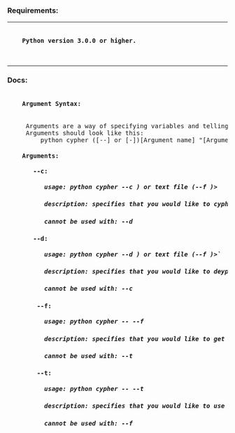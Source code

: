 <h3>Requirements:</h3>
<hr><pre>
<h4>    Python version 3.0.0 or higher.</h4>
</pre>
<hr>
<h3>Docs: </h3>
<pre>
<h4>    Argument Syntax:</h4><br>     Arguments are a way of specifying variables and telling the computer what to do. They must be directly run in the terminal and not specified after running program<br>     Arguments should look like this:<br>         python cypher ([--] or [-])[Argument name] "[Argument value]"
<h4>    Arguments:</h4><h4>       --c:</h4><h5>          usage: python cypher --c <text (--t <text>) or text file (--f <file>)></h5><h5>          description: specifies that you would like to cypher/encrypt</h5><h5>          cannot be used with: --d</h5><h4>       --d:</h4><h5>          usage: python cypher --d <ecrypted text (--t <ecrypted text>) or text file (--f <encrypted text file>)>`</h5><h5>          description: specifies that you would like to deypher/decrypt</h5><h5>          cannot be used with: --c</h5><h4>        --f:</h4><h5>          usage: python cypher --<operation (--c or --d)> --f <text file></h5><h5>          description: specifies that you would like to get text from a file (encrypted text when decrypting)</h5><h5>          cannot be used with: --t</h5><h4>        --t:</h4><h5>          usage: python cypher --<operation (--c or --d)> --t <text></h5><h5>          description: specifies that you would like to use plain text (encrypted text when decrypting)</h5><h5>          cannot be used with: --f</h5>
